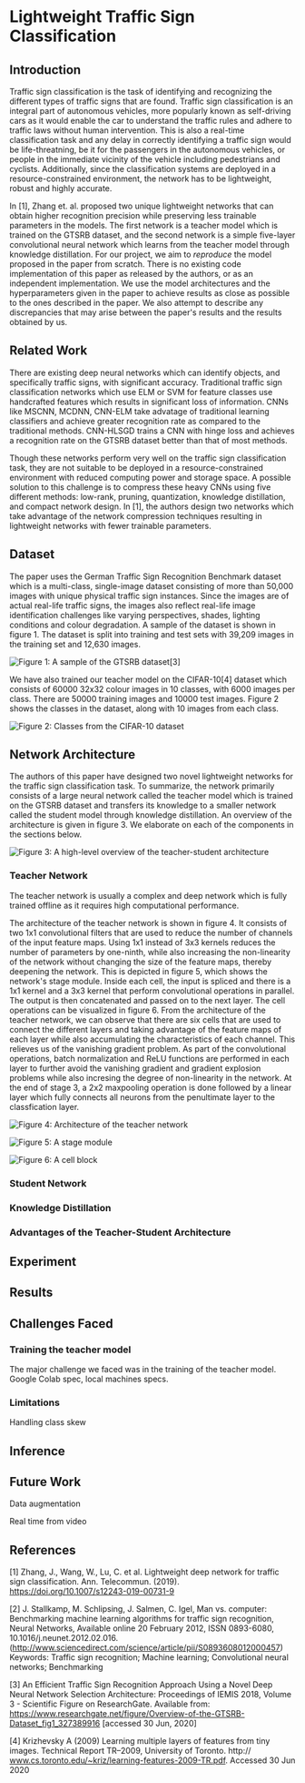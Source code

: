 # Lightweight Traffic Sign Classification

## Introduction

Traffic sign classification is the task of identifying and recognizing the different types of traffic signs that are found. Traffic sign classification is an integral part of autonomous vehicles, more popularly known as self-driving cars as it would enable the car to understand the traffic rules and adhere to traffic laws without human intervention. This is also a real-time classification task and any delay in correctly identifying a traffic sign would be life-threatning, be it for the passengers in the autonomous vehicles, or people in the immediate vicinity of the vehicle including pedestrians and cyclists. Additionally, since the classification systems are deployed in a resource-constrained environment, the network has to be lightweight, robust and highly accurate.  

In [1], Zhang et. al. proposed two unique lightweight networks that can obtain higher recognition precision while preserving less trainable parameters in the models. The first network is a teacher model which is trained on the GTSRB dataset, and the second network is a simple five-layer convolutional neural network which learns from the teacher model through knowledge distillation. For our project, we aim to _reproduce_ the model proposed in the paper from scratch. There is no existing code implementation of this paper as released by the authors, or as an independent implementation. We use the model architectures and the hyperparameters given in the paper to achieve results as close as possible to the ones described in the paper. We also attempt to describe any discrepancies that may arise between the paper's results and the results obtained by us.

## Related Work

There are existing deep neural networks which can identify objects, and specifically traffic signs, with significant accuracy. Traditional traffic sign classification networks which use ELM or SVM for feature classes use handcrafted features which results in significant loss of information. CNNs like MSCNN, MCDNN, CNN-ELM take advatage of traditional learning classifiers and achieve greater recognition rate as compared to the traditional methods. CNN-HLSGD trains a CNN with hinge loss and achieves a recognition rate on the GTSRB dataset better than that of most methods.

Though these networks perform very well on the traffic sign classification task, they are not suitable to be deployed in a resource-constrained environment with reduced computing power and storage space. A possible solution to this challenge is to compress these heavy CNNs using five different methods: low-rank, pruning, quantization, knowledge distillation, and compact network design. In [1], the authors design two networks which take advantage of the network compression techniques resulting in lightweight networks with fewer trainable parameters.

## Dataset

The paper uses the German Traffic Sign Recognition Benchmark dataset which is a multi-class, single-image dataset consisting of more than 50,000 images with unique physical traffic sign instances. Since the images are of actual real-life traffic signs, the images also reflect real-life image identification challenges like varying perspectives, shades, lighting conditions and colour degradation. A sample of the dataset is shown in figure 1. The dataset is split into training and test sets with 39,209 images in the training set and 12,630 images.

![Figure 1: A sample of the GTSRB dataset[3]](./_assets/Overview-of-the-GTSRB-Dataset.png)

We have also trained our teacher model on the CIFAR-10[4] dataset which consists of 60000 32x32 colour images in 10 classes, with 6000 images per class. There are 50000 training images and 10000 test images. Figure 2 shows the classes in the dataset, along with 10 images from each class.

![Figure 2: Classes from the CIFAR-10 dataset](./_assets/cifar-10.png)

## Network Architecture

The authors of this paper have designed two novel lightweight networks for the traffic sign classification task. To summarize, the network primarily consists of a large neural network called the teacher model which is trained on the GTSRB dataset and transfers its knowledge to a smaller network called the student model through knowledge distillation. An overview of the architecture is given in figure 3. We elaborate on each of the components in the sections below.

![Figure 3: A high-level overview of the teacher-student architecture](./_assets/teacher_student.png "Image credits https://towardsdatascience.com/knowledge-distillation-simplified-dd4973dbc764")

### Teacher Network

The teacher network is usually a complex and deep network which is fully trained offline as it requires high computational performance. 

The architecture of the teacher network is shown in figure 4. It consists of two 1x1 convolutional filters that are used to reduce the number of channels of the input feature maps. Using 1x1 instead of 3x3 kernels reduces the number of parameters by one-ninth, while also increasing the non-linearity of the network without changing the size of the feature maps, thereby deepening the network. This is depicted in figure 5, which shows the network's stage module. Inside each cell, the input is spliced and there is a 1x1 kernel and a 3x3 kernel that perform convolutional operations in parallel. The output is then concatenated and passed on to the next layer. The cell operations can be visualized in figure 6. From the architecture of the teacher network, we can observe that there are six cells that are used to connect the different layers and taking advantage of the feature maps of each layer while also accumulating the characteristics of each channel. This relieves us of the vanishing gradient problem. As part of the convolutional operations, batch normalization and ReLU functions are performed in each layer to further avoid the vanishing gradient and gradient explosion problems while also incresing the degree of non-linearity in the network. At the end of stage 3, a 2x2 maxpooling operation is done followed by a linear layer which fully connects all neurons from the penultimate layer to the classfication layer.

![Figure 4: Architecture of the teacher network](./_assets/Teacher_architecture.png)

![Figure 5: A stage module](./_assets/stage_module.png)

![Figure 6: A cell block](./_assets/cell_block.png)

### Student Network


### Knowledge Distillation

### Advantages of the Teacher-Student Architecture

## Experiment

## Results

## Challenges Faced

### Training the teacher model
The major challenge we faced was in the training of the teacher model. Google Colab spec, local machines specs.

### Limitations
Handling class skew

## Inference

## Future Work

Data augmentation

Real time from video

## References
[1] Zhang, J., Wang, W., Lu, C. et al. Lightweight deep network for traffic sign classification. Ann. Telecommun. (2019). https://doi.org/10.1007/s12243-019-00731-9

[2] J. Stallkamp, M. Schlipsing, J. Salmen, C. Igel, Man vs. computer: Benchmarking machine learning algorithms for traffic sign recognition, Neural Networks, Available online 20 February 2012, ISSN 0893-6080, 10.1016/j.neunet.2012.02.016. (http://www.sciencedirect.com/science/article/pii/S0893608012000457) Keywords: Traffic sign recognition; Machine learning; Convolutional neural networks; Benchmarking

[3] An Efficient Traffic Sign Recognition Approach Using a Novel Deep Neural Network Selection Architecture: Proceedings of IEMIS 2018, Volume 3 - Scientific Figure on ResearchGate. Available from: https://www.researchgate.net/figure/Overview-of-the-GTSRB-Dataset_fig1_327389916 [accessed 30 Jun, 2020]

[4] Krizhevsky A (2009) Learning multiple layers of features from tiny
images. Technical Report TR–2009, University of Toronto. http://
www.cs.toronto.edu/~kriz/learning-features-2009-TR.pdf.
Accessed 30 Jun 2020
